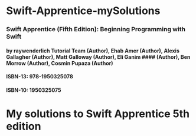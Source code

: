 # Swift-Apprentice-mySolutions
### Swift Apprentice (Fifth Edition): Beginning Programming with Swift
#### by raywenderlich Tutorial Team (Author), Ehab Amer (Author), Alexis Gallagher (Author), Matt Galloway (Author), Eli Ganim #### (Author), Ben Morrow (Author), Cosmin Pupaza (Author)
#### ISBN-13: 978-1950325078
#### ISBN-10: 1950325075
# My solutions to Swift Apprentice 5th edition
